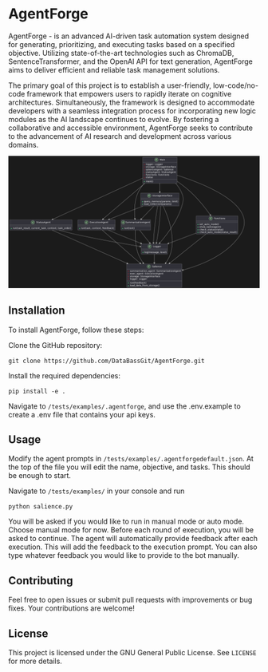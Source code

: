 # AgentForge
AgentForge - is an advanced AI-driven task automation system designed for generating, prioritizing, and executing tasks based on a specified objective.
Utilizing state-of-the-art technologies such as ChromaDB, SentenceTransformer, and the OpenAI API for text generation, AgentForge aims to deliver efficient and reliable task management solutions.

The primary goal of this project is to establish a user-friendly, low-code/no-code framework that empowers users to rapidly iterate on cognitive architectures.
Simultaneously, the framework is designed to accommodate developers with a seamless integration process for incorporating new logic modules as the AI landscape continues to evolve.
By fostering a collaborative and accessible environment, AgentForge seeks to contribute to the advancement of AI research and development across various domains.

![Salience.py](/docs/SalienceVisualization.png)

## Installation
To install AgentForge, follow these steps:

Clone the GitHub repository:

```shell
git clone https://github.com/DataBassGit/AgentForge.git
```

Install the required dependencies:

```shell
pip install -e .
```

Navigate to `/tests/examples/.agentforge`, and use the .env.example to create a .env file that contains your api keys.

## Usage

Modify the agent prompts in `/tests/examples/.agentforgedefault.json`. At the top of the file you will edit the name, objective, and tasks.
This should be enough to start.

Navigate to `/tests/examples/` in your console and run

```shell
python salience.py
```

You will be asked if you would like to run in manual mode or auto mode. Choose manual mode for now.
Before each round of execution, you will be asked to continue.
The agent will automatically provide feedback after each execution.
This will add the feedback to the execution prompt.
You can also type whatever feedback you would like to provide to the bot manually.

## Contributing
Feel free to open issues or submit pull requests with improvements or bug fixes. Your contributions are welcome!

## License
This project is licensed under the GNU General Public License. See `LICENSE` for more details.
